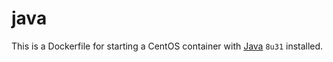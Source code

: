 java
=========

This is a Dockerfile for starting a CentOS container with [Java](https://www.java.com/en/) `8u31` installed. 
